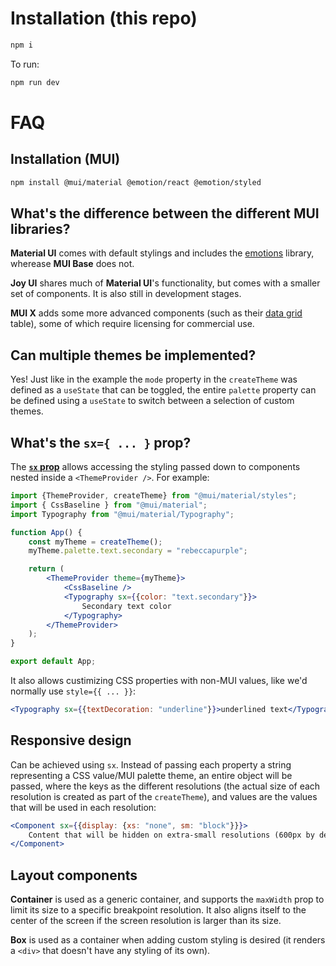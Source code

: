 # Installation (this repo)

```bash
npm i
```

To run:

```bash
npm run dev
```

# FAQ

## Installation (MUI)
```bash
npm install @mui/material @emotion/react @emotion/styled
```

## What's the difference between the different MUI libraries?

**Material UI** comes with default stylings and includes the [emotions](https://emotion.sh/docs/introduction) library, wherease **MUI Base** does not.

**Joy UI** shares much of **Material UI**'s functionality, but comes with a smaller set of components. It is also still in development stages.

**MUI X** adds some more advanced components (such as their [data grid](https://mui.com/x/react-data-grid/) table), some of which require licensing for commercial use.

## Can multiple themes be implemented?

Yes! Just like in the example the `mode` property in the `createTheme` was defined as a `useState` that can be toggled, the entire `palette` property can be defined using a `useState` to switch between a selection of custom themes.

## What's the `sx={ ... }` prop?
The **[`sx` prop](https://mui.com/system/getting-started/the-sx-prop/)** allows accessing the styling passed down to components nested inside a `<ThemeProvider />`. For example:

```jsx
import {ThemeProvider, createTheme} from "@mui/material/styles";
import { CssBaseline } from "@mui/material";
import Typography from "@mui/material/Typography";

function App() {
	const myTheme = createTheme();
	myTheme.palette.text.secondary = "rebeccapurple";

	return (
		<ThemeProvider theme={myTheme}>
			<CssBaseline />
			<Typography sx={{color: "text.secondary"}}>
				Secondary text color
			</Typography>
		</ThemeProvider>
	);
}

export default App;
```

It also allows custimizing CSS properties with non-MUI values, like we'd normally use `style={{ ... }}`:

```jsx
<Typography sx={{textDecoration: "underline"}}>underlined text</Typography>
```

## Responsive design

Can be achieved using `sx`. Instead of passing each property a string representing a CSS value/MUI palette theme, an entire object will be passed, where the keys as the different resolutions (the actual size of each resolution is created as part of the `createTheme`), and values are the values that will be used in each resolution:

```jsx
<Component sx={{display: {xs: "none", sm: "block"}}}>
	Content that will be hidden on extra-small resolutions (600px by default)
</Component>
```

## Layout components

**Container** is used as a generic container, and supports the `maxWidth` prop to limit its size to a specific breakpoint resolution. It also aligns itself to the center of the screen if the screen resolution is larger than its size.

**Box** is used as a container when adding custom styling is desired (it renders a `<div>` that doesn't have any styling of its own).